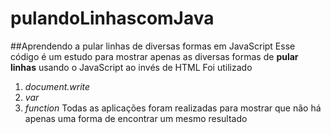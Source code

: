 # pulandoLinhascomJava
##Aprendendo a pular linhas de diversas formas em JavaScript
Esse código é um estudo para mostrar apenas as diversas formas de **pular linhas** usando o JavaScript ao invés de HTML
Foi utilizado 
1. *document.write*
2. *var*
3. *function* 
Todas as aplicações foram realizadas para mostrar que não há apenas uma forma de encontrar um mesmo resultado
